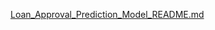 [Loan_Approval_Prediction_Model_README.md](https://github.com/user-attachments/files/15949366/Loan_Approval_Prediction_Model_README.md)
